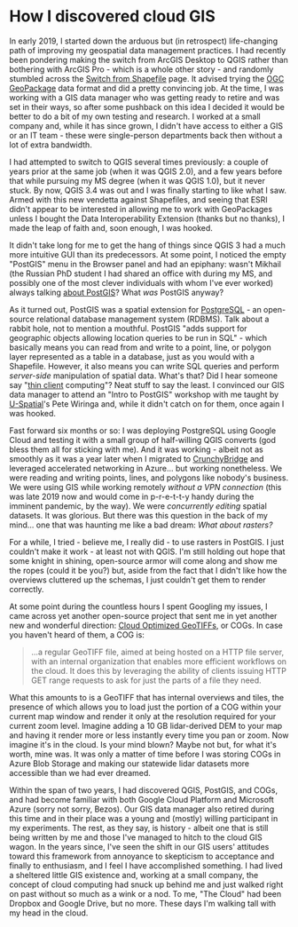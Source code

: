 # How I discovered cloud GIS

In early 2019, I started down the arduous but (in retrospect) life-changing path of improving my geospatial data management practices. I had recently been pondering making the switch from ArcGIS Desktop to QGIS rather than bothering with ArcGIS Pro - which is a whole other story - and randomly stumbled across the [Switch from Shapefile](http://switchfromshapefile.org/) page. It advised trying the [OGC GeoPackage](http://www.geopackage.org/) data format and did a pretty convincing job. At the time, I was working with a GIS data manager who was getting ready to retire and was set in their ways, so after some pushback on this idea I decided it would be better to do a bit of my own testing and research. I worked at a small company and, while it has since grown, I didn't have access to either a GIS or an IT team - these were single-person departments back then without a lot of extra bandwidth.

I had attempted to switch to QGIS several times previously: a couple of years prior at the same job (when it was QGIS 2.0), and a few years before that while pursuing my MS degree (when it was QGIS 1.0), but it never stuck. By now, QGIS 3.4 was out and I was finally starting to like what I saw. Armed with this new vendetta against Shapefiles, and seeing that ESRI didn't appear to be interested in allowing me to work with GeoPackages unless I bought the Data Interoperability Extension (thanks but no thanks), I made the leap of faith and, soon enough, I was hooked.

It didn't take long for me to get the hang of things since QGIS 3 had a much more intuitive GUI than its predecessors. At some point, I noticed the empty "PostGIS" menu in the Browser panel and had an epiphany: wasn't Mikhail (the Russian PhD student I had shared an office with during my MS, and possibly one of the most clever individuals with whom I've ever worked) always talking [about PostGIS](https://postgis.net/)? What *was* PostGIS anyway?

As it turned out, PostGIS was a spatial extension for [PostgreSQL](https://www.postgresql.org/) - an open-source relational database management system (RDBMS). Talk about a rabbit hole, not to mention a mouthful. PostGIS "adds support for geographic objects allowing location queries to be run in SQL" - which basically means you can read from and write to a point, line, or polygon layer represented as a table in a database, just as you would with a Shapefile. However, it also means you can write SQL queries and perform *server-side* manipulation of spatial data. What's that? Did I hear someone say "[thin client](https://en.wikipedia.org/wiki/Thin_client) computing"? Neat stuff to say the least. I convinced our GIS data manager to attend an "Intro to PostGIS" workshop with me taught by [U-Spatial](https://rc.umn.edu/uspatial)'s Pete Wiringa and, while it didn't catch on for them, once again I was hooked.

Fast forward six months or so: I was deploying PostgreSQL using Google Cloud and testing it with a small group of half-willing QGIS converts (god bless them all for sticking with me). And it was working - albeit not as smoothly as it was a year later when I migrated to [CrunchyBridge](https://www.crunchydata.com/products/crunchy-bridge) and leveraged accelerated networking in Azure... but working nonetheless. We were reading and writing points, lines, and polygons like nobody's business. We were using GIS while working remotely *without a VPN connection* (this was late 2019 now and would come in p-r-e-t-t-y handy during the imminent pandemic, by the way). We were *concurrently editing* spatial datasets. It was glorious. But there was this question in the back of my mind... one that was haunting me like a bad dream: *What about rasters?*

For a while, I tried - believe me, I really did - to use rasters in PostGIS. I just couldn't make it work - at least not with QGIS. I'm still holding out hope that some knight in shining, open-source armor will come along and show me the ropes (could it be you?) but, aside from the fact that I didn't like how the overviews cluttered up the schemas, I just couldn't get them to render correctly.

At some point during the countless hours I spent Googling my issues, I came across yet another open-source project that sent me in yet another new and wonderful direction: [Cloud Optimized GeoTIFFs](https://www.cogeo.org/), or COGs. In case you haven't heard of them, a COG is:

> ...a regular GeoTIFF file, aimed at being hosted on a HTTP file server, with an internal organization that enables more efficient workflows on the cloud. It does this by leveraging the ability of clients issuing ​HTTP GET range requests to ask for just the parts of a file they need.

What this amounts to is a GeoTIFF that has internal overviews and tiles, the presence of which allows you to load just the portion of a COG within your current map window and render it only at the resolution required for your current zoom level. Imagine adding a 10 GB lidar-derived DEM to your map and having it render more or less instantly every time you pan or zoom. Now imagine it's in the cloud. Is your mind blown? Maybe not but, for what it's worth, mine was. It was only a matter of time before I was storing COGs in Azure Blob Storage and making our statewide lidar datasets more accessible than we had ever dreamed.

Within the span of two years, I had discovered QGIS, PostGIS, and COGs, and had become familiar with both Google Cloud Platform and Microsoft Azure (sorry not sorry, Bezos). Our GIS data manager also retired during this time and in their place was a young and (mostly) willing participant in my experiments. The rest, as they say, is history - albeit one that is still being written by me and those I've managed to hitch to the cloud GIS wagon. In the years since, I've seen the shift in our GIS users' attitudes toward this framework from annoyance to skepticism to acceptance and finally to enthusiasm, and I feel I have accomplished something. I had lived a sheltered little GIS existence and, working at a small company, the concept of cloud computing had snuck up behind me and just walked right on past without so much as a wink or a nod. To me, "The Cloud" had been Dropbox and Google Drive, but no more. These days I'm walking tall with my head in the cloud.